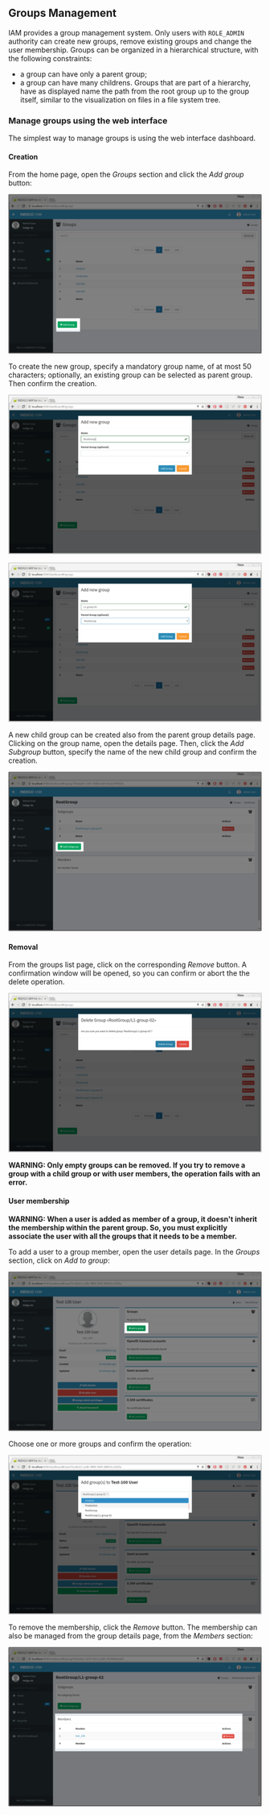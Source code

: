 ## Groups Management

IAM provides a group management system.
Only users with ``ROLE_ADMIN`` authority can create new groups, remove existing groups
and change the user membership.
Groups can be organized in a hierarchical structure, with the following constraints:
 - a group can have only a parent group;
 - a group can have many childrens.
Groups that are part of a hierarchy, have as displayed name the path from the root group up
to the group itself, similar to the visualization on files in a file system tree.

### Manage groups using the web interface

The simplest way to manage groups is using the web interface dashboard.

#### Creation

From the home page, open the _Groups_ section and click the _Add group_ button:

![INDIGO IAM Add Group button](images/IAM-groups-01.png)

To create the new group, specify a mandatory group name, of at most 50 characters;
optionally, an existing group can be selected as parent group.
Then confirm the creation.

![INDIGO IAM Parent group creation](images/IAM-groups-02.png)

![INDIGO IAM Child group creation](images/IAM-groups-03.png)

A new child group can be created also from the parent group details page.
Clicking on the group name, open the details page.
Then, click the _Add Subgroup_ button, specify the name of the new child
group and confirm the creation.

![INDIGO IAM Add Subgroup button](images/IAM-groups-04.png)

#### Removal

From the groups list page, click on the corresponding _Remove_ button.
A confirmation window will be opened, so you can confirm or abort the
the delete operation.

![INDIGO IAM Group removal](images/IAM-groups-05.png)

**WARNING:
Only empty groups can be removed. If you try to remove a group
with a child group or with user members, the operation fails with an error.**

#### User membership

**WARNING:
When a user is added as member of a group, it doesn't inherit the membership
within the parent group. So, you must  explicitly associate the user with all
the groups that it needs to be a member.**

To add a user to a group member, open the user details page.
In the _Groups_ section, click on _Add to group_:

![INDIGO IAM Add group to user button](images/IAM-groups-06.png)

Choose one or more groups and confirm the operation:

![INDIGO IAM Add group membership](images/IAM-groups-07.png)

To remove the membership, click the _Remove_ button.
The membership can also be managed from the group details page, from the _Members_
section:

![INDIGO IAM Members list](images/IAM-groups-08.png)
